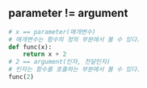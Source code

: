 ## parameter != argument

```python
# x == parameter(매개변수)
# 매개변수는 함수의 정의 부분에서 볼 수 있다.
def func(x):
    return x + 2
# 2 == argument(인자, 전달인자)
# 인자는 함수를 호출하는 부분에서 볼 수 있다.
func(2)
```

